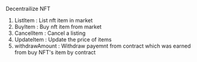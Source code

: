 Decentrailize NFT
1. ListItem : List nft item in market
2. BuyItem : Buy nft item from market
3. CancelItem : Cancel a listing 
4. UpdateItem : Update the price of items
5. withdrawAmount : Withdraw payemnt from contract which was earned from buy NFT's item by contract